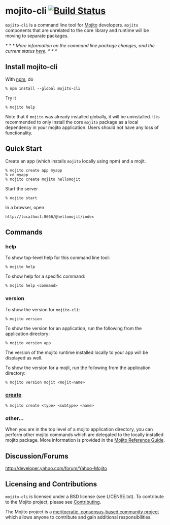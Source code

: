 mojito-cli [![Build Status](https://travis-ci.org/yahoo/mojito-cli.png)](https://travis-ci.org/yahoo/mojito-cli)
==========

`mojito-cli` is a command line tool for [Mojito](https://github.com/yahoo/mojito) developers. `mojito` components that are unrelated to the core library and runtime will be moving to separate packages. 

_* * * More information on the command line package changes, and the current status [here](https://github.com/yahoo/mojito-cli/wiki). * * *_

Install mojito-cli
------------------

With [npm](http://npmjs.org/), do

    % npm install --global mojito-cli

Try it

    % mojito help

Note that if `mojito` was already installed globally, it will be uninstalled. It is recommended to only install the core `mojito` package as a local dependency in your mojito application. Users should not have any loss of functionality.

Quick Start
-----------

Create an app (which installs `mojito` locally using npm) and a mojit.

    % mojito create app myapp
    % cd myapp
    % mojito create mojito hellomojit

Start the server

    % mojito start

In a browser, open

    http://localhost:8666/@hellomojit/index

Commands
--------

### help

To show top-level help for this command line tool:

    % mojito help

To show help for a specific command:

    % mojito help <command>

### version

To show the version for `mojito-cli`:

    % mojito version

To show the version for an application, run the following from the application directory:

    % mojito version app

The version of the mojito runtime installed locally to your app will be displayed as well.

To show the version for a mojit, run the following from the application directory:

    % mojito version mojit <mojit-name>

### [create](http://github.com/yahoo/mojito-create)

    % mojito create <type> <subtype> <name>

### other...

When you are in the top level of a mojito application directory, you can perform other mojito commands which are delegated to the locally installed mojito package. More information is provided in the [Mojito Reference Guide](http://developer.yahoo.com/cocktails/mojito/docs/reference/mojito_cmdline.html).



Discussion/Forums
-----------------

http://developer.yahoo.com/forum/Yahoo-Mojito

Licensing and Contributions
---------------------------

`mojito-cli` is licensed under a BSD license (see LICENSE.txt). To contribute to the Mojito project, please see [Contributing](https://github.com/yahoo/mojito/wiki/Contributing-Code-to-Mojito).

The Mojito project is a [meritocratic, consensus-based community project](https://github.com/yahoo/mojito/wiki/Governance-Model) which allows anyone to contribute and gain additional responsibilities.
